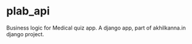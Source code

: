 # plab_api
Business logic for Medical quiz app. A django app, part of akhilkanna.in django project.

